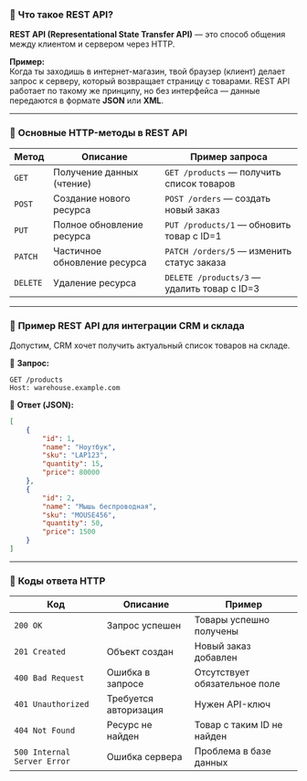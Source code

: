 ### 🔹 **Что такое REST API?**  
**REST API (Representational State Transfer API)** — это способ общения между клиентом и сервером через HTTP.  

**Пример:**  
Когда ты заходишь в интернет-магазин, твой браузер (клиент) делает запрос к серверу, который возвращает страницу с товарами. REST API работает по такому же принципу, но без интерфейса — данные передаются в формате **JSON** или **XML**.  

---

### 🔹 **Основные HTTP-методы в REST API**  
| **Метод**  | **Описание**                                    | **Пример запроса**               |
|------------|--------------------------------|---------------------------------|
| `GET`      | Получение данных (чтение)      | `GET /products` — получить список товаров |
| `POST`     | Создание нового ресурса       | `POST /orders` — создать новый заказ |
| `PUT`      | Полное обновление ресурса     | `PUT /products/1` — обновить товар с ID=1 |
| `PATCH`    | Частичное обновление ресурса  | `PATCH /orders/5` — изменить статус заказа |
| `DELETE`   | Удаление ресурса              | `DELETE /products/3` — удалить товар с ID=3 |

---

### 🔹 **Пример REST API для интеграции CRM и склада**  
Допустим, CRM хочет получить актуальный список товаров на складе.  

📌 **Запрос:**  
```http
GET /products
Host: warehouse.example.com
```

📌 **Ответ (JSON):**  
```json
[
    {
        "id": 1,
        "name": "Ноутбук",
        "sku": "LAP123",
        "quantity": 15,
        "price": 80000
    },
    {
        "id": 2,
        "name": "Мышь беспроводная",
        "sku": "MOUSE456",
        "quantity": 50,
        "price": 1500
    }
]
```

---

### 🔹 **Коды ответа HTTP**  
| **Код**  | **Описание**                                   | **Пример** |
|----------|----------------------------------|------------------------------|
| `200 OK` | Запрос успешен                  | Товары успешно получены |
| `201 Created` | Объект создан                 | Новый заказ добавлен |
| `400 Bad Request` | Ошибка в запросе             | Отсутствует обязательное поле |
| `401 Unauthorized` | Требуется авторизация       | Нужен API-ключ |
| `404 Not Found` | Ресурс не найден             | Товар с таким ID не найден |
| `500 Internal Server Error` | Ошибка сервера | Проблема в базе данных |
